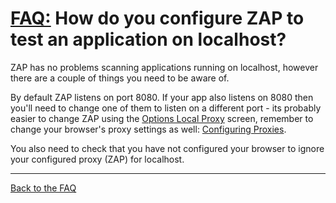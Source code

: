 # [FAQ:](FAQtoplevel) How do you configure ZAP to test an application on localhost?

ZAP has no problems scanning applications running on localhost, however there are a couple of things you need to be aware of.

By default ZAP listens on port 8080. If your app also listens on 8080 then you'll need to change one of them to listen on a different port - its probably easier to change ZAP using the [Options Local Proxy](https://github.com/zaproxy/zap-core-help/wiki/HelpUiDialogsOptionsLocalproxy) screen, remember to change your browser's proxy settings as well: [Configuring Proxies](https://github.com/zaproxy/zap-core-help/wiki/HelpStartProxies).

You also need to check that you have not configured your browser to ignore your configured proxy (ZAP) for localhost.


---

[Back to the FAQ](FAQtoplevel)